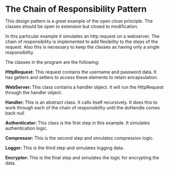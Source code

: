 <p><strong><span style="font-size: 26px;">The Chain of Responsibility Pattern</span></strong></p>
<p>This design pattern is a great example of the open close principle. The classes should be open to extension but closed to modification.</p>
<p>In this particular example it simulates an http request on a webserver. The chain of responsibility is implemented to add flexibility to the steps of the request. Also this is necessary to keep the classes as having only a single responsibility.</p>
<p>The classes in the program are the following:</p>
<p><strong>HttpRequest:</strong> This request contains the username and password data. It has getters and setters to access these elements to retain encapsulation.</p>
<p><strong>WebServer:&nbsp;</strong>This class contains a handler object. It will run the HttpRequest through the handler object.</p>
<p><strong>Handler:&nbsp;</strong>This is an abstract class. It calls itself recursively. It does this to work through each of the chain of responsibility until the doHandle comes back null</p>
<p><strong>Authenticator:&nbsp;</strong>This class is the first step in this example. It simulates authentication logic.</p>
<p><strong>Compressor:&nbsp;</strong>This is the second step and simulates compression logic.</p>
<p><strong>Logger:&nbsp;</strong>This is the third step and simulates logging data.</p>
<p><strong>Encryptor:&nbsp;</strong>This is the final step and simulates the logic for encrypting the data.</p>
<p><br></p>